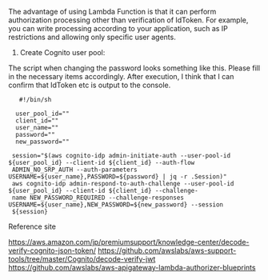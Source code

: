 The advantage of using Lambda Function is that it can perform authorization processing other than verification of IdToken. For example, you can write processing according to your application, such as IP restrictions and allowing only specific user agents.

1) Create Cognito user pool:


The script when changing the password looks something like this. Please fill in the necessary items accordingly. After execution, I think that I can confirm that IdToken etc is output to the console.

       #!/bin/sh
 
      user_pool_id=""
      client_id=""
      user_name=""
      password=""
      new_password=""
 
     session="$(aws cognito-idp admin-initiate-auth --user-pool-id ${user_pool_id} --client-id ${client_id} --auth-flow 
     ADMIN_NO_SRP_AUTH --auth-parameters USERNAME=${user_name},PASSWORD=${password} | jq -r .Session)"
     aws cognito-idp admin-respond-to-auth-challenge --user-pool-id  ${user_pool_id} --client-id ${client_id} --challenge- 
     name NEW_PASSWORD_REQUIRED --challenge-responses USERNAME=${user_name},NEW_PASSWORD=${new_password} --session 
     ${session}





Reference site

https://aws.amazon.com/jp/premiumsupport/knowledge-center/decode-verify-cognito-json-token/
https://github.com/awslabs/aws-support-tools/tree/master/Cognito/decode-verify-jwt
https://github.com/awslabs/aws-apigateway-lambda-authorizer-blueprints
